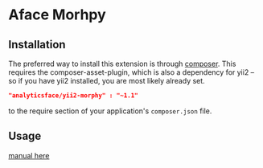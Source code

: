 Aface Morhpy
============


Installation
------------
The preferred way to install this extension is through [composer](http://getcomposer.org/download/). This requires the 
composer-asset-plugin, which is also a dependency for yii2 – so if you have yii2 installed, you are most likely already 
set.


```json
"analyticsface/yii2-morphy" : "~1.1"
```

to the require section of your application's `composer.json` file.

Usage
-----

[manual here](http://phpmorphy.sourceforge.net/dokuwiki/manual)